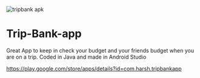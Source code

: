 
![tripbank apk](https://user-images.githubusercontent.com/46072683/115799873-5e2ff800-a3a7-11eb-9e6c-599b3356c3ba.jpg)
# Trip-Bank-app
Great App to keep in check your budget and your friends budget when you are on a trip. Coded in Java and made in Android Studio

https://play.google.com/store/apps/details?id=com.harsh.tripbankapp
